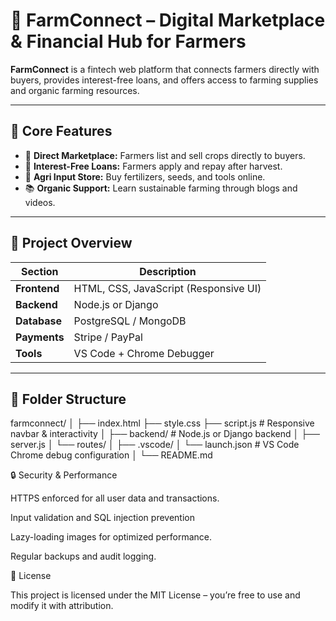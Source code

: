 # 🌾 FarmConnect – Digital Marketplace & Financial Hub for Farmers

**FarmConnect** is a fintech web platform that connects farmers directly with buyers, provides interest-free loans, and offers access to farming supplies and organic farming resources.

---

## 🚀 Core Features

- 🛒 **Direct Marketplace:** Farmers list and sell crops directly to buyers.
- 💸 **Interest-Free Loans:** Farmers apply and repay after harvest.
- 🌱 **Agri Input Store:** Buy fertilizers, seeds, and tools online.
- 📚 **Organic Support:** Learn sustainable farming through blogs and videos.

---

## 🧠 Project Overview

| Section | Description |
|----------|-------------|
| **Frontend** | HTML, CSS, JavaScript (Responsive UI) |
| **Backend** | Node.js or Django |
| **Database** | PostgreSQL / MongoDB |
| **Payments** | Stripe / PayPal |
| **Tools** | VS Code + Chrome Debugger |

---

## 📁 Folder Structure

farmconnect/
│
├── index.html
├── style.css
├── script.js # Responsive navbar & interactivity
│
├── backend/ # Node.js or Django backend
│ ├── server.js
│ └── routes/
│
├── .vscode/
│ └── launch.json # VS Code Chrome debug configuration
│
└── README.md

🔒 Security & Performance

 HTTPS enforced for all user data and transactions.

 Input validation and SQL injection prevention

 Lazy-loading images for optimized performance.

 Regular backups and audit logging.

📜 License

 This project is licensed under the MIT License – you’re free to use and modify it with attribution.

